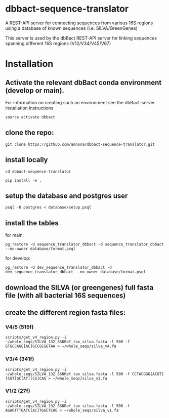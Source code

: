 # dbbact-sequence-translator
A REST-API server for connecting sequences from various 16S regions using a database of known sequences (i.e. SILVA/GreenGenes)

This server is used by the dbBact REST-API server for linking sequences spanning different 16S regions (V12/V34/V45/V67)

# Installation
## Activate the relevant dbBact conda environment (develop or main).
For information on creating such an environment see the dbBact-server installation instructions
```
source activate dbbact
```
## clone the repo:
```
git clone https://github.com/amnona/dbbact-sequence-translator.git
```

## install locally
```
cd dbbact-sequence-translator

pip install -e .
```

## setup the database and postgres user
```
psql -U postgres < database/setup.psql
```

## install the tables
for main:
```
pg_restore -U sequence_translator_dbbact -d sequence_translator_dbbact --no-owner database/format.psql
```

for develop:
```
pg_restore -U dev_sequence_translator_dbbact -d dev_sequence_translator_dbbact --no-owner database/format.psql
```

## download the SILVA (or greengenes) full fasta file (with all bacterial 16S sequences)

## create the different region fasta files:
### V4/5 (515f)
```
scripts/get_v4_region.py -i ~/whole_seqs/SILVA_132_SSURef_tax_silva.fasta -l 500 -f GTGCCAGC[AC]GCCGCGGTAA > ~/whole_seqs/silva_v4.fa
```
### V3/4 (341f)
```
scripts/get_v4_region.py -i ~/whole_seqs/SILVA_132_SSURef_tax_silva.fasta -l 500 -f CCTACGGG[ACGT][CGT]GC[AT][CG]CAG > ~/whole_seqs/silva_v3.fa
```

### V1/2 (27f)
```
scripts/get_v4_region.py -i ~/whole_seqs/SILVA_132_SSURef_tax_silva.fasta -l 500 -f AGAGTTTGATC[AC]TGGCTCAG > ~/whole_seqs/silva_v1.fa
```
